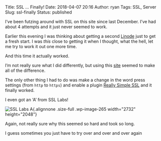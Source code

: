 Title: SSL ... Finally!
Date: 2018-04-07 20:16
Author: ryan
Tags: SSL, Server
Slug: ssl-finally
Status: published

I’ve been futzing around with SSL on this site since last December. I’ve had about 4 attempts and it just never seemed to work.

Earlier this evening I was thinking about getting a second [Linode](https://www.linode.com) just to get a fresh start. I was *this* close to getting it when I thought, what the hell, let me try to work it out one more time.

And this time it actually worked.

I’m not really sure what I did differently, but using this [site](https://certbot.eff.org/lets-encrypt/ubuntuxenial-apache) seemed to make all of the difference.

The only other thing I had to do was make a change in the word press settings (from `http` to `https`) and enable a plugin [Really Simple SSL](https://really-simple-ssl.com) and it finally worked.

I even got an ‘A’ from SSL Labs!

![SSL Labs A](/images/uploads/2018/04/Image-4-7-18-9-15-PM.png){.alignnone .size-full .wp-image-265 width="2732" height="2048"}

Again, not really sure why this seemed so hard and took so long.

I guess sometimes you just have to try over and over and over again
